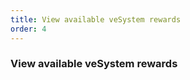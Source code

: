 ```yaml
---
title: View available veSystem rewards
order: 4
---
```


### View available veSystem rewards

<ve8020-admin-Step6 />